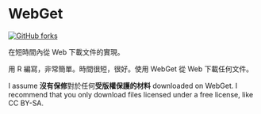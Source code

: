# WebGet

[![GitHub forks](https://img.shields.io/github/forks/Tyler887/WebGet?label=Fork&style=social)](https://github.com/Tyler887/WebGet/fork)

在短時間內從 Web 下載文件的實現。

用 R 編寫，非常簡單。時間很短，很好。使用 WebGet
從 Web 下載任何文件。

I assume **沒有保修**對於任何**受版權保護的材料** downloaded on WebGet.
I recommend that you only download files licensed under a free license, like
CC BY-SA.
